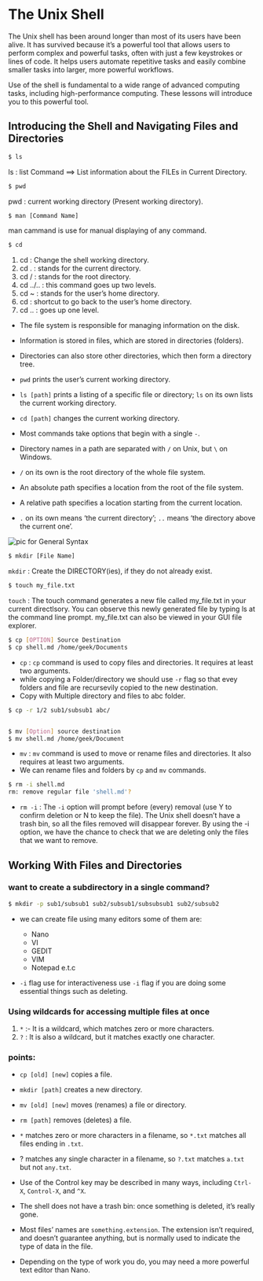 # The Unix Shell

The Unix shell has been around longer than most of its users have been alive. It has survived because it’s a powerful tool that allows users to perform complex and powerful tasks, often with just a few keystrokes or lines of code. It helps users automate repetitive tasks and easily combine smaller tasks into larger, more powerful workflows.

Use of the shell is fundamental to a wide range of advanced computing tasks, including high-performance computing. These lessons will introduce you to this powerful tool.

## Introducing the Shell and Navigating Files and Directories
 
```bash	
$ ls
```
ls : list Command ==> List  information  about  the FILEs in Current Directory.

```bash
$ pwd
```
pwd : current working directory (Present working directory).

```bash
$ man [Command Name]
```
man cammand is use for manual displaying of any command.

```bash
$ cd
```
1. cd : Change the shell working directory.
1. cd . : stands for the current directory.
1. cd / : stands for the root directory.
1. cd ../.. : this command goes up two levels.
1. cd ~ : stands for the user’s home directory.
1. cd : shortcut to go back to the user’s home directory.
1. cd .. : goes up one level.


- The file system is responsible for managing information on the disk.

- Information is stored in files, which are stored in directories (folders).

- Directories can also store other directories, which then form a directory tree.

- `pwd` prints the user’s current working directory.

- `ls [path]` prints a listing of a specific file or directory; `ls` on its own lists the current working directory.

- `cd [path]` changes the current working directory.

- Most commands take options that begin with a single `-`.

- Directory names in a path are separated with `/` on Unix, but `\` on Windows.

- `/` on its own is the root directory of the whole file system.

- An absolute path specifies a location from the root of the file system.

- A relative path specifies a location starting from the current location.

- `.` on its own means ‘the current directory’; `..` means ‘the directory above the current one’.

![pic for General Syntax](https://swcarpentry.github.io/shell-novice/fig/shell_command_syntax.svg) 

```bash
$ mkdir [File Name]
```
`mkdir` : Create the DIRECTORY(ies), if they do not already exist.

```bash
$ touch my_file.txt
```
`touch` : The touch command generates a new file called my_file.txt in your current directlsory. You can observe this newly generated file by typing ls at the command line prompt. my_file.txt can also be viewed in your GUI file explorer.

```bash
$ cp [OPTION] Source Destination
$ cp shell.md /home/geek/Documents

```

- `cp` : `cp` command is used to copy files and directories. It requires at least two arguments.
- while copying a Folder/directory we should use `-r` flag so that evey folders and file are recursevily copied to the new destination.
- Copy with Multiple directory and files to abc folder.
```bash
$ cp -r 1/2 sub1/subsub1 abc/
```
```bash

$ mv [Option] source destination
$ mv shell.md /home/geek/Document

```

- `mv` : `mv` command is used to move or rename files and directories. It also requires at least two arguments.
- We can rename files and folders by `cp` and `mv` commands.

```bash
$ rm -i shell.md
rm: remove regular file 'shell.md'? 
```
- `rm -i` : The `-i` option will prompt before (every) removal (use Y to confirm deletion or N to keep the file). The Unix shell doesn’t have a trash bin, so all the files removed will disappear forever. By using the -i option, we have the chance to check that we are deleting only the files that we want to remove.

## Working With Files and Directories

### want to create a subdirectory in a single command?
```bash
$ mkdir -p sub1/subsub1 sub2/subsub1/subsubsub1 sub2/subsub2
```
- we can create file using many editors some of them are:
	- Nano
	- VI
	- GEDIT
	- VIM
	- Notepad e.t.c

- `-i` flag use for interactiveness use `-i` flag if you are doing some essential things such as deleting.

### Using wildcards for accessing multiple files at once

1. `*` :- It is a wildcard, which matches zero or more characters.
1. `?` : It is also a wildcard, but it matches exactly one character.


### points:

- `cp [old] [new]` copies a file.

- `mkdir [path]` creates a new directory.

- `mv [old] [new]` moves (renames) a file or directory.

- `rm [path]` removes (deletes) a file.

- `*` matches zero or more characters in a filename, so `*.txt` matches all files ending in `.txt`.

- ? matches any single character in a filename, so `?.txt` matches `a.txt` but not `any.txt`.

- Use of the Control key may be described in many ways, including `Ctrl-X`, `Control-X`, and `^X`.

- The shell does not have a trash bin: once something is deleted, it’s really gone.

- Most files’ names are `something.extension`. The extension isn’t required, and doesn’t guarantee anything, but is normally used to indicate the type of data in the file.

- Depending on the type of work you do, you may need a more powerful text editor than Nano.

